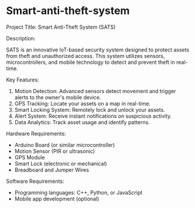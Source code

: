 # Smart-anti-theft-system #

Project Title: Smart Anti-Theft System (SATS)

Description:

SATS is an innovative IoT-based security system designed to protect assets from theft and unauthorized access. This system utilizes sensors, microcontrollers, and mobile technology to detect and prevent theft in real-time.

Key Features:

1. Motion Detection: Advanced sensors detect movement and trigger alerts to the owner's mobile device.
2. GPS Tracking: Locate your assets on a map in real-time.
3. Smart Locking System: Remotely lock and unlock your assets.
4. Alert System: Receive instant notifications on suspicious activity.
5. Data Analytics: Track asset usage and identify patterns.

Hardware Requirements:

- Arduino Board (or similar microcontroller)
- Motion Sensor (PIR or ultrasonic)
- GPS Module
- Smart Lock (electronic or mechanical)
- Breadboard and Jumper Wires

Software Requirements:

- Programming languages: C++, Python, or JavaScript
- Mobile app development (optional)
